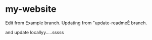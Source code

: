 # my-website

Edit from Example branch. Updating from "update-readmeÈ branch.

and update locallyy.....sssss 
